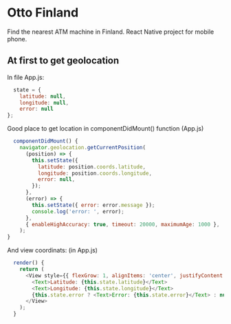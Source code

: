 # Otto Finland
Find the nearest ATM machine in Finland. React Native project for mobile phone.
## At first to get geolocation
In file App.js:
```js
  state = {
    latitude: null,
    longitude: null,
    error: null
};
```
Good place to get location in componentDidMount() function (App.js)
```js
  componentDidMount() {
    navigator.geolocation.getCurrentPosition(
      (position) => {
        this.setState({
          latitude: position.coords.latitude,
          longitude: position.coords.longitude,
          error: null,
        });
      },
      (error) => {
        this.setState({ error: error.message });
        console.log('error: ', error);
      },
      { enableHighAccuracy: true, timeout: 20000, maximumAge: 1000 },
    );
}
```
And view coordinats: (in App.js)
```js
  render() {
    return (
      <View style={{ flexGrow: 1, alignItems: 'center', justifyContent: 'center' }}>
        <Text>Latitude: {this.state.latitude}</Text>
        <Text>Longitude: {this.state.longitude}</Text>
        {this.state.error ? <Text>Error: {this.state.error}</Text> : null}
      </View>
    );
  }
```
